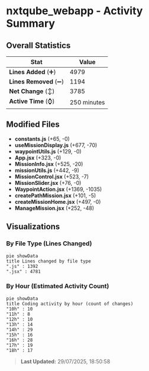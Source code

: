 # nxtqube_webapp - Activity Summary 

## Overall Statistics

| Stat                   | Value                                                             |
| ---------------------- | ----------------------------------------------------------------- |
| **Lines Added** (➕)   | 4979                                          |
| **Lines Removed** (➖) | 1194                                        |
| **Net Change** (↕)    | 3785                |
| **Active Time** (⌚)   | 250 minutes |


## Modified Files
- **constants.js** (+65, -0)
- **useMissionDisplay.js** (+677, -70)
- **waypointUtils.js** (+129, -0)
- **App.jsx** (+323, -0)
- **MissionInfo.jsx** (+525, -20)
- **missionUtils.js** (+442, -9)
- **MissionControl.jsx** (+523, -7)
- **MissionSlider.jsx** (+76, -0)
- **WaypointAction.jsx** (+1369, -1035)
- **createPathMission.jsx** (+101, -5)
- **createMissionHome.jsx** (+497, -0)
- **ManageMission.jsx** (+252, -48)

## Visualizations

### By File Type (Lines Changed)

```mermaid
pie showData
title Lines changed by file type
".js" : 1392
".jsx" : 4781
```

### By Hour (Estimated Activity Count)

```mermaid
pie showData
title Coding activity by hour (count of changes)
"10h" : 10
"11h" : 8
"12h" : 10
"13h" : 14
"14h" : 29
"15h" : 16
"16h" : 28
"17h" : 19
"18h" : 17
```


> **Last Updated:** 29/07/2025, 18:50:58